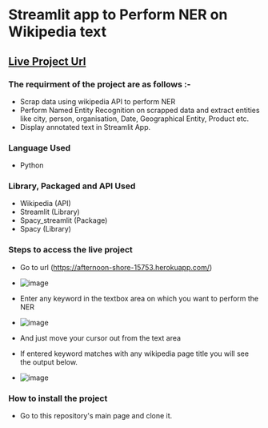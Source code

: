 # Streamlit app to Perform NER on Wikipedia text

## [Live Project Url](https://afternoon-shore-15753.herokuapp.com/)


### The requirment of the project are as follows :- 
- Scrap data using wikipedia API to perform NER
- Perform Named Entity Recognition on scrapped data and extract entities like city, person, organisation, Date, Geographical Entity, Product etc.
- Display annotated text in Streamlit App.

### Language Used
- Python

### Library, Packaged and API Used
- Wikipedia (API)
- Streamlit (Library)
- Spacy_streamlit (Package)
- Spacy (Library)

### Steps to access the live project
- Go to url (https://afternoon-shore-15753.herokuapp.com/)
- ![image](https://user-images.githubusercontent.com/54279054/114305866-90b03a00-9af7-11eb-9e02-48009f784185.png)

- Enter any keyword in the textbox area on which you want to perform the NER
- ![image](https://user-images.githubusercontent.com/54279054/114305949-da008980-9af7-11eb-9054-c4a5c6e29f5b.png)

- And just move your cursor out from the text area

- If entered keyword matches with any wikipedia page title you will see the output below.
- ![image](https://user-images.githubusercontent.com/54279054/114306023-1fbd5200-9af8-11eb-8406-eb406469acf4.png)

### How to install the project
- Go to this repository's main page and clone it.
